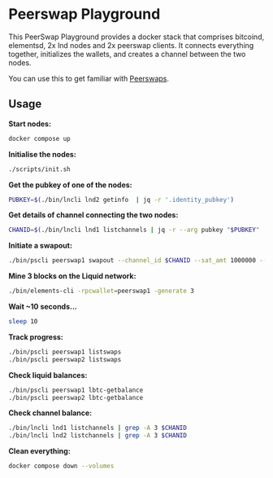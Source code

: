 # Peerswap Playground

This PeerSwap Playground provides a docker stack that comprises bitcoind, elementsd, 2x lnd nodes and 2x peerswap clients. It connects everything together, initializes the wallets, and creates a channel between the two nodes.

You can use this to get familiar with [Peerswaps](https://www.peerswap.dev/).

## Usage

**Start nodes:**

```sh
docker compose up
```

**Initialise the nodes:**

```sh
./scripts/init.sh
```

**Get the pubkey of one of the nodes:**

```sh
PUBKEY=$(./bin/lncli lnd2 getinfo  | jq -r '.identity_pubkey')
```

**Get details of channel connecting the two nodes:**

```sh
CHANID=$(./bin/lncli lnd1 listchannels | jq -r --arg pubkey "$PUBKEY" '.channels[] | select(.remote_pubkey == $pubkey) | .chan_id')
```

**Initiate a swapout:**

```sh
./bin/pscli peerswap1 swapout --channel_id $CHANID --sat_amt 1000000 --asset lbtc
```

**Mine 3 blocks on the Liquid network:**

```sh
./bin/elements-cli -rpcwallet=peerswap1 -generate 3
```

**Wait ~10 seconds...**	

```sh
sleep 10
```

**Track progress:**

```sh
./bin/pscli peerswap1 listswaps
./bin/pscli peerswap2 listswaps
```

**Check liquid balances:**

```sh
./bin/pscli peerswap1 lbtc-getbalance
./bin/pscli peerswap2 lbtc-getbalance
```

**Check channel balance:**

```sh
./bin/lncli lnd1 listchannels | grep -A 3 $CHANID
./bin/lncli lnd2 listchannels | grep -A 3 $CHANID
```

**Clean everything:**
```sh
docker compose down --volumes
```
